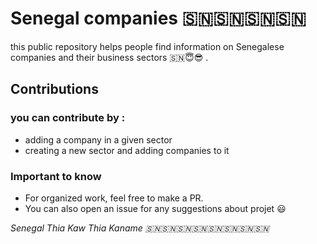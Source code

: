 # Senegal companies 🇸🇳🇸🇳🇸🇳🇸🇳

this public repository helps people find information on Senegalese companies and their business sectors 🇸🇳😇😎 .

## Contributions 
### you can contribute by :

- adding a company in a given sector
- creating a new sector and adding companies to it

### Important to know 
- For organized work, feel free to make a PR. 
- You can also open an issue for any suggestions about projet 😃


<em> Senegal Thia Kaw Thia Kaname 🇸🇳🇸🇳🇸🇳🇸🇳🇸🇳🇸🇳🇸🇳🇸🇳 </em>